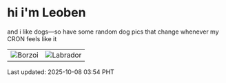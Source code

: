 # hi i'm Leoben

and i like dogs—so have some random dog pics that change whenever my CRON feels like it

|  |  |
|--------|----------|
| ![Borzoi](https://random-dog-vercel.vercel.app/api/random-borzoi?v=1759866894) | ![Labrador](https://random-dog-vercel.vercel.app/api/random-labrador?v=1759866894) |

Last updated: 2025-10-08 03:54 PHT
